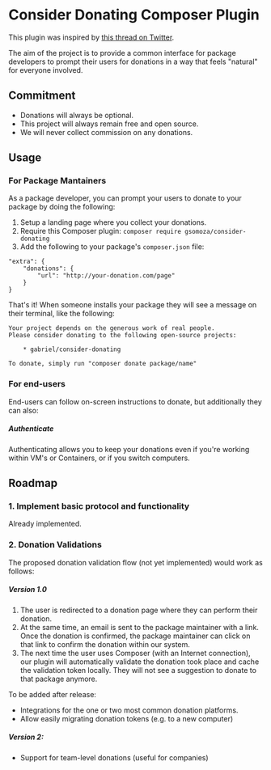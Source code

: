 # Consider Donating Composer Plugin

This plugin was inspired by [this thread on Twitter](https://twitter.com/blooomca/status/1136939474229682176).

The aim of the project is to provide a common interface for package developers to prompt their users for donations
in a way that feels "natural" for everyone involved.

## Commitment

* Donations will always be optional.
* This project will always remain free and open source.
* We will never collect commission on any donations.

## Usage

### For Package Mantainers

As a package developer, you can prompt your users to donate to your package by doing the following:

1. Setup a landing page where you collect your donations.
2. Require this Composer plugin: `composer require gsomoza/consider-donating`
3. Add the following to your package's `composer.json` file:
```
"extra": {
    "donations": {
        "url": "http://your-donation.com/page"
    }
}
```

That's it! When someone installs your package they will see a message on their terminal, like the following:
```
Your project depends on the generous work of real people.
Please consider donating to the following open-source projects:

    * gabriel/consider-donating

To donate, simply run "composer donate package/name"
```

### For end-users
End-users can follow on-screen instructions to donate, but additionally they can also:

##### Authenticate
Authenticating allows you to keep your donations even if you're working within VM's or Containers, or if you switch 
computers.

## Roadmap

### 1. Implement basic protocol and functionality
Already implemented.

### 2. Donation Validations

The proposed donation validation flow (not yet implemented) would work as follows:

##### Version 1.0
1. The user is redirected to a donation page where they can perform their donation.
2. At the same time, an email is sent to the package maintainer with a link. Once the donation is confirmed, the package
   maintainer can click on that link to confirm the donation within our system.
3. The next time the user uses Composer (with an Internet connection), our plugin will automatically validate the 
   donation took place and cache the validation token locally. They will not see a suggestion to donate to that package 
   anymore.

To be added after release:
* Integrations for the one or two most common donation platforms.
* Allow easily migrating donation tokens (e.g. to a new computer)

##### Version 2:
* Support for team-level donations (useful for companies)
